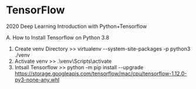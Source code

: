 # TensorFlow

2020 Deep Learning Introduction with Python+Tensorflow
 
A. How to Install Tensorflow on Python 3.8
 1. Create venv Directory >> virtualenv --system-site-packages -p python3 ./venv
 2. Activate venv >> .\venv\Scripts\activate
 3. Intsall Tensorflow >> python -m pip install --upgrade https://storage.googleapis.com/tensorflow/mac/cpu/tensorflow-1.12.0-py3-none-any.whl

